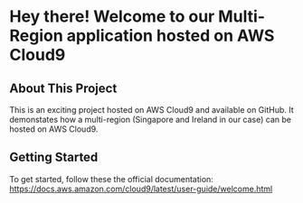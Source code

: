 # Hey there! Welcome to our Multi-Region application hosted on AWS Cloud9

 
## About This Project

This is an exciting project hosted on AWS Cloud9 and available on GitHub. It demonstates how a multi-region (Singapore and Ireland in our case) can be hosted on AWS Cloud9.

## Getting Started

To get started, follow these the official documentation:
‎https://docs.aws.amazon.com/cloud9/latest/user-guide/welcome.html
